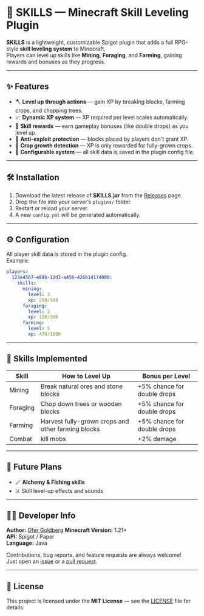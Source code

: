 # 🧠 SKILLS — Minecraft Skill Leveling Plugin

**SKILLS** is a lightweight, customizable Spigot plugin that adds a full RPG-style **skill leveling system** to Minecraft.  
Players can level up skills like **Mining**, **Foraging**, and **Farming**, gaining rewards and bonuses as they progress.

---

## ✨ Features

- 🪓 **Level up through actions** — gain XP by breaking blocks, farming crops, and chopping trees.  
- 📈 **Dynamic XP system** — XP required per level scales automatically.  
- 💎 **Skill rewards** — earn gameplay bonuses (like double drops) as you level up.  
- 🧱 **Anti-exploit protection** — blocks placed by players don't grant XP.  
- 🌾 **Crop growth detection** — XP is only rewarded for fully-grown crops.  
- 🧰 **Configurable system** — all skill data is saved in the plugin config file.  

---

## 🛠️ Installation

1. Download the latest release of **SKILLS.jar** from the [Releases](../../releases) page.  
2. Drop the file into your server’s `plugins/` folder.  
3. Restart or reload your server.  
4. A new `config.yml` will be generated automatically.

---

## ⚙️ Configuration

All player skill data is stored in the plugin config.  
Example:
```yaml
players:
  123e4567-e89b-12d3-a456-426614174000:
    skills:
      mining:
        level: 3
        xp: 250/500
      foraging:
        level: 2
        xp: 120/300
      farming:
        level: 5
        xp: 470/1000
```

---

## 🧾 Skills Implemented

| Skill     | How to Level Up                       | Bonus per Level                 |
|------------|---------------------------------------|---------------------------------|
| Mining     | Break natural ores and stone blocks   | +5% chance for double drops     |
| Foraging   | Chop down trees or wooden blocks      | +5% chance for double drops     |
| Farming    | Harvest fully-grown crops and other farming blocks           | +5% chance for double drops     |
| Combat    | kill mobs            | +2% damage     |

---

## 🚀 Future Plans
- 🪄 **Alchemy & Fishing skills**  
- ⚔️ Skill level-up effects and sounds  

---

## 👩‍💻 Developer Info

**Author:** [Ofer Goldberg](https://github.com/master3716)
**Minecraft Version:** 1.21+  
**API:** Spigot / Paper  
**Language:** Java  

Contributions, bug reports, and feature requests are always welcome!  
Just open an [issue](../../issues) or a [pull request](../../pulls).

---

## 🧡 License

This project is licensed under the **MIT License** — see the [LICENSE](LICENSE) file for details.
